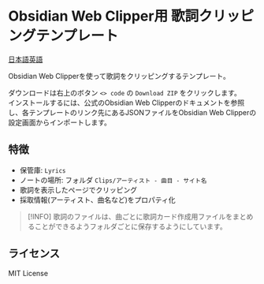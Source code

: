 # Obsidian Web Clipper用 歌詞クリッピングテンプレート

[日本語](README.md)[英語](README_en.md)

Obsidian Web Clipperを使って歌詞をクリッピングするテンプレート。  

ダウンロードは右上のボタン `<> code` の `Download ZIP` をクリックします。  
インストールするには、公式のObsidian Web Clipperのドキュメントを参照し、各テンプレートのリンク先にあるJSONファイルをObsidian Web Clipperの設定画面からインポートします。  

## 特徴

- 保管庫: `Lyrics`
- ノートの場所: フォルダ `Clips/アーティスト - 曲目 - サイト名`
- 歌詞を表示したページでクリッピング
- 採取情報(アーティスト、曲名など)をプロパティ化

> [!INFO]
> 歌詞のファイルは、曲ごとに歌詞カード作成用ファイルをまとめることができるようフォルダごとに保存するようにしています。

## ライセンス

MIT License
